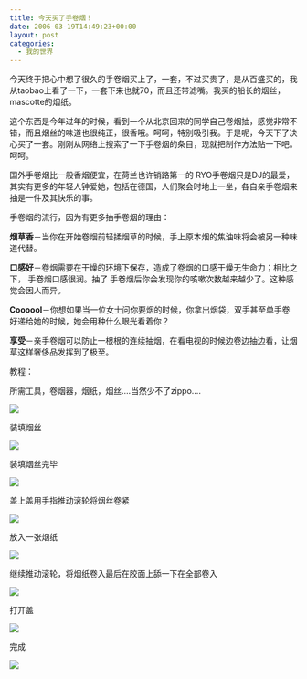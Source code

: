 ```yaml
---
title: 今天买了手卷烟！
date: 2006-03-19T14:49:23+00:00
layout: post
categories:
  - 我的世界
---
```


今天终于把心中想了很久的手卷烟买上了，一套，不过买贵了，是从百盛买的，我从taobao上看了一下，一套下来也就70，而且还带滤嘴。我买的船长的烟丝，mascotte的烟纸。

这个东西是今年过年的时候，看到一个从北京回来的同学自己卷烟抽，感觉非常不错，而且烟丝的味道也很纯正，很香哦。呵呵，特别吸引我。于是呢，今天下了决心买了一套。刚刚从网络上搜索了一下手卷烟的条目，现就把制作方法贴一下吧。呵呵。

国外手卷烟比一般香烟便宜，在荷兰也许销路第一的 RYO手卷烟只是DJ的最爱，其实有更多的年轻人钟爱她，包括在德国，人们聚会时地上一坐，各自亲手卷烟来抽是一件及其快乐的事。

手卷烟的流行，因为有更多抽手卷烟的理由：

**烟草香**－当你在开始卷烟前轻揉烟草的时候，手上原本烟的焦油味将会被另一种味道代替。

**口感好**－卷烟需要在干燥的环境下保存，造成了卷烟的口感干燥无生命力；相比之下， 手卷烟口感很润。抽了 手卷烟后你会发现你的咳嗽次数越来越少了。这种感觉会因人而异。

**Coooool**－你想如果当一位女士问你要烟的时候，你拿出烟袋，双手甚至单手卷好递给她的时候，她会用种什么眼光看着你？

**享受**－亲手卷烟可以防止一根根的连续抽烟，在看电视的时候边卷边抽边看，让烟草这样奢侈品发挥到了极至。

教程：

所需工具，卷烟器，烟纸，烟丝….当然少不了zippo….

 ![](attachments/month_0603/42006318224139.jpg)

装填烟丝

 ![](attachments/month_0603/p2006318224251.jpg)

装填烟丝完毕

 ![](attachments/month_0603/e2006318224657.jpg)

盖上盖用手指推动滚轮将烟丝卷紧

 ![](attachments/month_0603/l2006318224746.jpg)

放入一张烟纸

 ![](attachments/month_0603/q2006318224836.jpg)

继续推动滚轮，将烟纸卷入最后在胶面上舔一下在全部卷入

 ![](attachments/month_0603/62006318224912.jpg)

打开盖

 ![](attachments/month_0603/q2006318224541.jpg)

完成

![](attachments/month_0603/4200631822467.jpg)